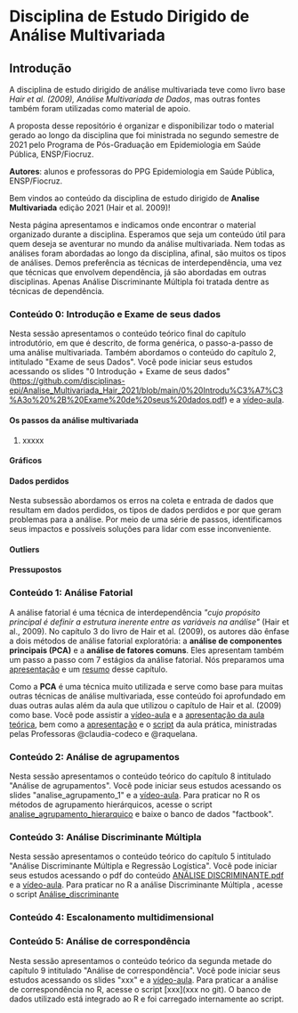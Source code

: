# Disciplina de Estudo Dirigido de Análise Multivariada 

## Introdução

A disciplina de estudo dirigido de análise multivariada teve como livro base *Hair et al. (2009), Análise Multivariada de Dados*, mas outras fontes também foram utilizadas como material de apoio.   

A proposta desse repositório é organizar e disponibilizar todo o material gerado ao longo da disciplina que foi ministrada no segundo semestre de 2021 pelo Programa de Pós-Graduação em Epidemiologia em Saúde Pública, ENSP/Fiocruz.  

**Autores**: alunos e professoras do PPG Epidemiologia em Saúde Pública, ENSP/Fiocruz. 

Bem vindos ao conteúdo da disciplina de estudo dirigido de **Analise Multivariada** edição 2021 (Hair et al. 2009)!  

Nesta página apresentamos e indicamos onde encontrar o material organizado durante a disciplina. Esperamos que seja um conteúdo útil para quem deseja se aventurar no mundo da análise multivariada. Nem todas as análises foram abordadas ao longo da disciplina, afinal, são muitos os tipos de análises. Demos preferência as técnicas de interdependência, uma vez que técnicas que envolvem dependência, já são abordadas em outras disciplinas. Apenas Análise Discriminante Múltipla foi tratada dentre as técnicas de dependência.  



### Conteúdo 0: Introdução e Exame de seus dados

Nesta sessão apresentamos o conteúdo teórico final do capítulo introdutório, em que é descrito, de forma genérica, o passo-a-passo de uma análise multivariada. Também abordamos o conteúdo do capítulo 2,  intitulado "Exame de seus Dados". Você pode iniciar seus estudos acessando os slides "0 Introdução + Exame de seus dados" (https://github.com/disciplinas-epi/Analise_Multivariada_Hair_2021/blob/main/0%20Introdu%C3%A7%C3%A3o%20%2B%20Exame%20de%20seus%20dados.pdf) e a [vídeo-aula](???).

#### Os passos da análise multivariada

1. xxxxx

#### Gráficos

#### Dados perdidos
Nesta subsessão abordamos os erros na coleta e entrada de dados que resultam em dados perdidos, os tipos de dados perdidos e por que geram problemas para a análise. Por meio de uma série de passos, identificamos seus impactos e possíveis soluções para lidar com esse inconveniente.

#### Outliers

#### Pressupostos


### Conteúdo 1: Análise Fatorial   

A análise fatorial é uma técnica de interdependência *"cujo propósito principal é definir a estrutura inerente entre as variáveis na análise"* (Hair et al., 2009). No capítulo 3 do livro de Hair et al. (2009), os autores dão ênfase a dois métodos de análise fatorial exploratória: a **análise de componentes principais (PCA)** e a **análise de fatores comuns**. Eles apresentam também um passo a passo com 7 estágios da análise fatorial. Nós preparamos uma [apresentação](AnaliseFatorial_apresentacao.pdf) e um [resumo](https://github.com/disciplinas-epi/Analise_Multivariada_Hair_2021/blob/Bruna_Denis/resumo_Analise_Fatorial.pdf) desse capítulo.

Como a **PCA** é uma técnica muito utilizada e serve como base para muitas outras técnicas de análise multivariada, esse conteúdo foi aprofundado em duas outras aulas além da aula que utilizou o capítulo de Hair et al. (2009) como base. Você pode assistir a [vídeo-aula](https://www.youtube.com/watch?v=yQkT70lXwT4) e a [apresentação da aula teórica](Conteudo_1/ACP%20dos%20pardais.pdf), bem como a [apresentação](Conteudo_1/An%C3%A1lise%20fatorial%20explorat%C3%B3ria.pdf) e o [script](Conteudo_1/script_flu_AFE%20(1).R) da aula prática, ministradas pelas Professoras @claudia-codeco e @raquelana. 


### Conteúdo 2: Análise de agrupamentos

Nesta sessão apresentamos o conteúdo teórico do capítulo 8 intitulado "Análise de agrupamentos". Você pode iniciar seus estudos acessando os slides "analise_agrupamento_1" e a [vídeo-aula](https://youtu.be/tFoW5vs4mOM). Para praticar no R os métodos de agrupamento hierárquicos, acesse o script [analise_agrupamento_hierarquico](https://github.com/disciplinas-epi/Analise_Multivariada_Hair_2021/blob/main/analise_agrupamento_hierarquico.R) e baixe o banco de dados "factbook". 



### Conteúdo 3: Análise Discriminante Múltipla

Nesta sessão apresentamos o conteúdo teórico do capítulo 5 intitulado "Análise Discriminante Múltipla e Regressão Logística". Você pode iniciar seus estudos acessando o pdf do conteúdo [ANÁLISE DISCRIMINANTE.pdf](https://github.com/disciplinas-epi/Analise_Multivariada_Hair_2021/blob/main/AN%C3%81LISE%20DE%20DISCRIMINANTE.pdf) e a [vídeo-aula](xxxxx). Para praticar no R a análise Discriminante Múltipla , acesse o script [Análise_discriminante](https://github.com/disciplinas-epi/Analise_Multivariada_Hair_2021/blob/fb8d92d5c02827ac34545ef16dd266249cc65181/An%C3%A1lise_discriminante.Rmd)


### Conteúdo 4: Escalonamento multidimensional



### Conteúdo 5: Análise de correspondência

Nesta sessão apresentamos o conteúdo teórico da segunda metade do capítulo 9 intitulado "Análise de correspondência". Você pode iniciar seus estudos acessando os slides "xxx" e a [vídeo-aula](https://www.youtube.com/watch?v=3aj2Tsc2Rns). Para praticar a análise de correspondência no R, acesse o script [xxx](xxx no git). O banco de dados utilizado está integrado ao R e foi carregado internamente ao script. 




